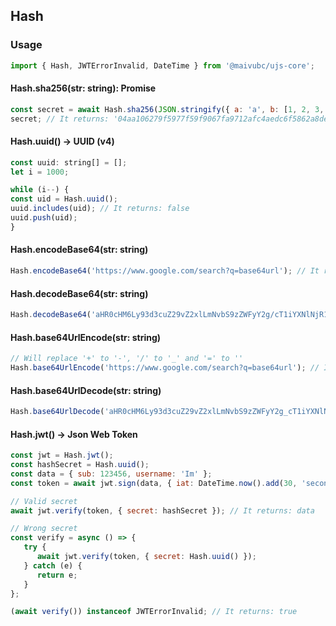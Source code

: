 ## Hash

### Usage

```javascript
import { Hash, JWTErrorInvalid, DateTime } from '@maivubc/ujs-core';
```

#### Hash.sha256(str: string): Promise<string>

```javascript
const secret = await Hash.sha256(JSON.stringify({ a: 'a', b: [1, 2, 3, 4], foo: { c: 'bar' } }));
secret; // It returns: '04aa106279f5977f59f9067fa9712afc4aedc6f5862a8defc34552d8c7206393'
```

#### Hash.uuid() -> UUID (v4)

```javascript
const uuid: string[] = [];
let i = 1000;

while (i--) {
const uid = Hash.uuid();
uuid.includes(uid); // It returns: false
uuid.push(uid);
}

```

#### Hash.encodeBase64(str: string)

```javascript
Hash.encodeBase64('https://www.google.com/search?q=base64url'); // It returns: 'aHR0cHM6Ly93d3cuZ29vZ2xlLmNvbS9zZWFyY2g/cT1iYXNlNjR1cmw='
```

#### Hash.decodeBase64(str: string)

```javascript
Hash.decodeBase64('aHR0cHM6Ly93d3cuZ29vZ2xlLmNvbS9zZWFyY2g/cT1iYXNlNjR1cmw='); // It returns: 'https://www.google.com/search?q=base64url'
```

#### Hash.base64UrlEncode(str: string)

```javascript
// Will replace '+' to '-', '/' to '_' and '=' to ''
Hash.base64UrlEncode('https://www.google.com/search?q=base64url'); // It returns: 'aHR0cHM6Ly93d3cuZ29vZ2xlLmNvbS9zZWFyY2g_cT1iYXNlNjR1cmw'
```

#### Hash.base64UrlDecode(str: string)

```javascript
Hash.base64UrlDecode('aHR0cHM6Ly93d3cuZ29vZ2xlLmNvbS9zZWFyY2g_cT1iYXNlNjR1cmw'); // It returns: 'https://www.google.com/search?q=base64url'
```

#### Hash.jwt() -> Json Web Token

```javascript
const jwt = Hash.jwt();
const hashSecret = Hash.uuid();
const data = { sub: 123456, username: 'Im' };
const token = await jwt.sign(data, { iat: DateTime.now().add(30, 'second'), secret: hashSecret });

// Valid secret
await jwt.verify(token, { secret: hashSecret }); // It returns: data

// Wrong secret
const verify = async () => {
   try {
      await jwt.verify(token, { secret: Hash.uuid() });
   } catch (e) {
      return e;
   }
};

(await verify()) instanceof JWTErrorInvalid; // It returns: true
```
